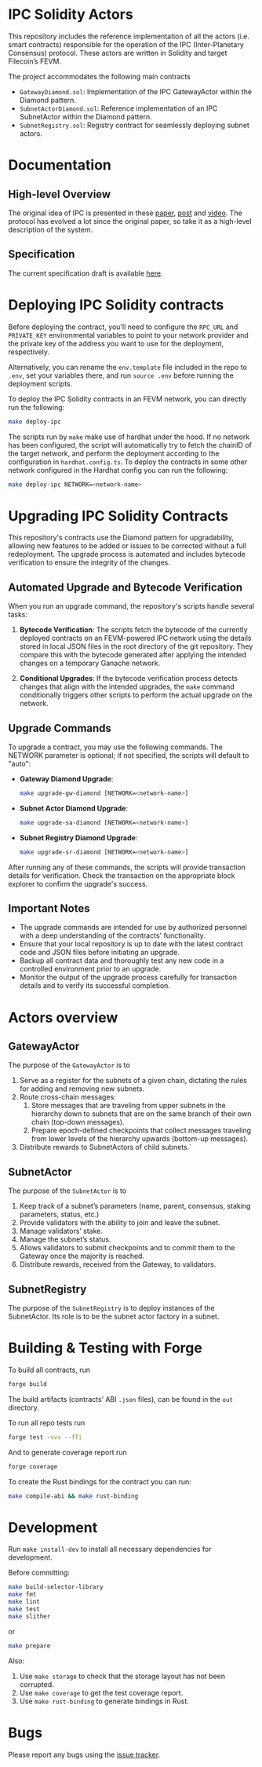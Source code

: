 # IPC Solidity Actors

This repository includes the reference implementation of all the actors (i.e. smart contracts)
responsible for the operation of the IPC (Inter-Planetary Consensus) protocol.
These actors are written in Solidity and target Filecoin’s FEVM.

The project accommodates the following main contracts

-   `GatewayDiamond.sol`: Implementation of the IPC GatewayActor within the Diamond pattern.
-   `SubnetActorDiamond.sol`: Reference implementation of an IPC SubnetActor within the Diamond pattern.
-   `SubnetRegistry.sol`: Registry contract for seamlessly deploying subnet actors.

# Documentation

## High-level Overview

The original idea of IPC is presented in these [paper](https://research.protocol.ai/publications/hierarchical-consensus-a-horizontal-scaling-framework-for-blockchains/delarocha2022.pdf), [post](https://docs.filecoin.io/basics/interplanetary-consensus/overview/) and [video](https://www.youtube.com/watch?v=G7d5KNRZdp0). The protocol has evolved a lot since the original paper, so take it as a high-level description of the system.

## Specification

The current specification draft is available [here](https://github.com/consensus-shipyard/IPC-design-reference-spec/blob/main/main.pdf).

# Deploying IPC Solidity contracts

Before deploying the contract, you'll need to configure the `RPC_URL` and `PRIVATE_KEY` environmental variables
to point to your network provider and the private key of the address you want to use for the deployment, respectively.

Alternatively, you can rename the `env.template` file included in the repo to `.env`, set your variables there,
and run `source .env` before running the deployment scripts.

To deploy the IPC Solidity contracts in an FEVM network, you can directly run the following:

```bash
make deploy-ipc
```

The scripts run by `make` make use of hardhat under the hood.
If no network has been configured, the script will automatically try to fetch the chainID of the target network,
and perform the deployment according to the configuration in `hardhat.config.ts`.
To deploy the contracts in some other network configured in the Hardhat config you can run the following:

```bash
make deploy-ipc NETWORK=<network-name>
```

# Upgrading IPC Solidity Contracts

This repository's contracts use the Diamond pattern for upgradability,
allowing new features to be added or issues to be corrected without a full redeployment.
The upgrade process is automated and includes bytecode verification to ensure the integrity of the changes.

## Automated Upgrade and Bytecode Verification

When you run an upgrade command, the repository's scripts handle several tasks:

1. **Bytecode Verification**: The scripts fetch the bytecode of the currently deployed contracts on an FEVM-powered IPC network using the details stored in local JSON files in the root directory of the git repository. They compare this with the bytecode generated after applying the intended changes on a temporary Ganache network.

2. **Conditional Upgrades**: If the bytecode verification process detects changes that align with the intended upgrades, the `make` command conditionally triggers other scripts to perform the actual upgrade on the network.

## Upgrade Commands

To upgrade a contract, you may use the following commands.
The NETWORK parameter is optional; if not specified, the scripts will default to "auto":

-   **Gateway Diamond Upgrade**:

    ```bash
    make upgrade-gw-diamond [NETWORK=<network-name>]
    ```

-   **Subnet Actor Diamond Upgrade**:

    ```bash
    make upgrade-sa-diamond [NETWORK=<network-name>]
    ```

-   **Subnet Registry Diamond Upgrade**:
    ```bash
    make upgrade-sr-diamond [NETWORK=<network-name>]
    ```

After running any of these commands, the scripts will provide transaction details for verification.
Check the transaction on the appropriate block explorer to confirm the upgrade's success.

## Important Notes

-   The upgrade commands are intended for use by authorized personnel with a deep understanding of the contracts' functionality.
-   Ensure that your local repository is up to date with the latest contract code and JSON files before initiating an upgrade.
-   Backup all contract data and thoroughly test any new code in a controlled environment prior to an upgrade.
-   Monitor the output of the upgrade process carefully for transaction details and to verify its successful completion.

# Actors overview

## GatewayActor

The purpose of the `GatewayActor` is to

1. Serve as a register for the subnets of a given chain, dictating the rules for adding and removing new subnets.
2. Route cross-chain messages:
    1. Store messages that are traveling from upper subnets in the hierarchy down to subnets that are on the same branch of their own chain (top-down messages).
    2. Prepare epoch-defined checkpoints that collect messages traveling from lower levels of the hierarchy upwards (bottom-up messages).
3. Distribute rewards to SubnetActors of child subnets.`

## SubnetActor

The purpose of the `SubnetActor` is to

1. Keep track of a subnet’s parameters (name, parent, consensus, staking parameters, status, etc.)
2. Provide validators with the ability to join and leave the subnet.
3. Manage validators’ stake.
4. Manage the subnet’s status.
5. Allows validators to submit checkpoints and to commit them to the Gateway once the majority is reached.
6. Distribute rewards, received from the Gateway, to validators.

## SubnetRegistry

The purpose of the `SubnetRegistry` is to deploy instances of the SubnetActor. Its role is to be the subnet actor factory in a subnet.

# Building & Testing with Forge

To build all contracts, run

```bash
forge build
```

The build artifacts (contracts’ ABI `.json` files), can be found in the `out` directory.

To run all repo tests run

```bash
forge test -vvv --ffi
```

And to generate coverage report run

```bash
forge coverage
```

To create the Rust bindings for the contract you can run:

```bash
make compile-abi && make rust-binding
```

# Development

Run `make install-dev` to install all necessary dependencies for development.

Before committing:

```bash
make build-selector-library
make fmt
make lint
make test
make slither
```

or

```bash
make prepare
```

Also:

1. Use `make storage` to check that the storage layout has not been corrupted.
2. Use `make coverage` to get the test coverage report.
3. Use `make rust-binding` to generate bindings in Rust.

# Bugs

Please report any bugs using the [issue tracker](https://github.com/consensus-shipyard/ipc/issues).
